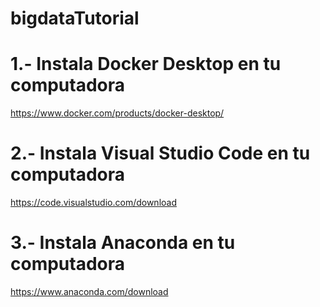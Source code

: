 # bigdataTutorial

# 1.- Instala Docker Desktop en tu computadora 

https://www.docker.com/products/docker-desktop/

# 2.- Instala Visual Studio Code en tu computadora 

https://code.visualstudio.com/download

# 3.- Instala Anaconda en tu computadora 

https://www.anaconda.com/download